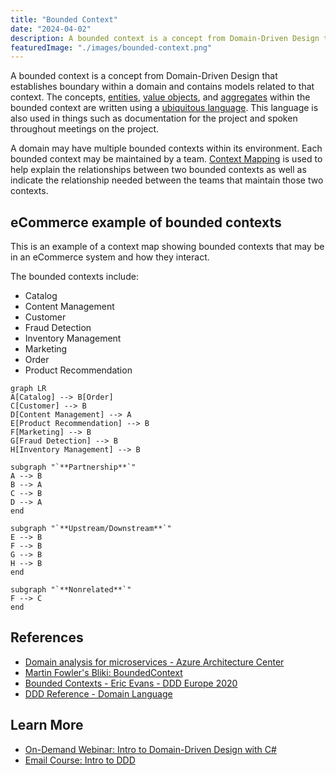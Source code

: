 ```yaml
---
title: "Bounded Context"
date: "2024-04-02"
description: A bounded context is a concept from Domain-Driven Design that establishes boundary within a domain and contains models related to that context.
featuredImage: "./images/bounded-context.png"
---
```


A bounded context is a concept from Domain-Driven Design that establishes boundary within a domain and contains models related to that context. The concepts, [entities](./entity), [value objects](./value-object), and [aggregates](./aggregate-pattern) within the bounded context are written using a [ubiquitous language](./ubiquitous-language). This language is also used in things such as documentation for the project and spoken throughout meetings on the project.

A domain may have multiple bounded contexts within its environment. Each bounded context may be maintained by a team. [Context Mapping](./context-mapping) is used to help explain the relationships between two bounded contexts as well as indicate the relationship needed between the teams that maintain those two contexts.

## eCommerce example of bounded contexts

This is an example of a context map showing bounded contexts that may be in an eCommerce system and how they interact.

The bounded contexts include:

- Catalog
- Content Management
- Customer
- Fraud Detection
- Inventory Management
- Marketing
- Order
- Product Recommendation

```mermaid
graph LR
A[Catalog] --> B[Order]
C[Customer] --> B
D[Content Management] --> A
E[Product Recommendation] --> B
F[Marketing] --> B
G[Fraud Detection] --> B
H[Inventory Management] --> B

subgraph "`**Partnership**`"
A --> B
B --> A
C --> B
D --> A
end

subgraph "`**Upstream/Downstream**`"
E --> B
F --> B
G --> B
H --> B
end

subgraph "`**Nonrelated**`"
F --> C
end
```

## References

- [Domain analysis for microservices - Azure Architecture Center](https://learn.microsoft.com/en-us/azure/architecture/microservices/model/domain-analysis)
- [Martin Fowler's Bliki: BoundedContext](https://martinfowler.com/bliki/BoundedContext.html)
- [Bounded Contexts - Eric Evans - DDD Europe 2020](https://www.youtube.com/watch?v=am-HXycfalo)
- [DDD Reference - Domain Language](https://www.domainlanguage.com/ddd/reference/)

## Learn More

- [On-Demand Webinar: Intro to Domain-Driven Design with C#](https://mailchi.mp/nimblepros/af2112un73)
- [Email Course: Intro to DDD](https://mailchi.mp/nimblepros/intro-to-ddd-email-course)